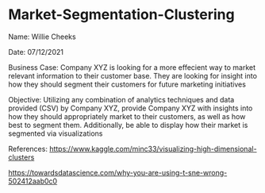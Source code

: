 # Market-Segmentation-Clustering


Name: Willie Cheeks

Date: 07/12/2021

Business Case: Company XYZ is looking for a more effecient way to market relevant information to their customer base. They are looking for insight into how they should segment their customers for future marketing initiatives

Objective: Utilizing any combination of analytics techniques and data provided (CSV) by Company XYZ, provide Company XYZ with insights into how they should appropriately market to their customers, as well as how best to segment them. Additionally, be able to display how their market is segmented via visualizations


References: 
https://www.kaggle.com/minc33/visualizing-high-dimensional-clusters


https://towardsdatascience.com/why-you-are-using-t-sne-wrong-502412aab0c0
